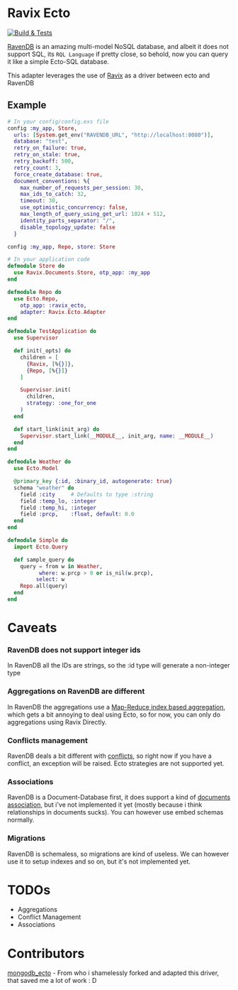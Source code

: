 # Ravix Ecto

[![Build & Tests](https://github.com/YgorCastor/ravix-ecto/actions/workflows/elixir.yml/badge.svg)](https://github.com/YgorCastor/ravix-ecto/actions/workflows/elixir.yml)

[RavenDB](https://ravendb.net/) is an amazing multi-model NoSQL database, and albeit it does not support SQL, its `RQL Language` if pretty close, so behold, now you can query it
like a simple Ecto-SQL database.

This adapter leverages the use of [Ravix](https://github.com/YgorCastor/ravix) as a driver between ecto and RavenDB
## Example

```elixir
# In your config/config.exs file
config :my_app, Store,
  urls: [System.get_env("RAVENDB_URL", "http://localhost:8080")],
  database: "test",
  retry_on_failure: true,
  retry_on_stale: true,
  retry_backoff: 500,
  retry_count: 3,
  force_create_database: true,
  document_conventions: %{
    max_number_of_requests_per_session: 30,
    max_ids_to_catch: 32,
    timeout: 30,
    use_optimistic_concurrency: false,
    max_length_of_query_using_get_url: 1024 + 512,
    identity_parts_separator: "/",
    disable_topology_update: false
  }

config :my_app, Repo, store: Store

# In your application code
defmodule Store do
  use Ravix.Documents.Store, otp_app: :my_app
end

defmodule Repo do
  use Ecto.Repo,
    otp_app: :ravix_ecto,
    adapter: Ravix.Ecto.Adapter
end

defmodule TestApplication do
  use Supervisor

  def init(_opts) do
    children = [
      {Ravix, [%{}]},
      {Repo, [%{}]}
    ]

    Supervisor.init(
      children,
      strategy: :one_for_one
    )
  end

  def start_link(init_arg) do
    Supervisor.start_link(__MODULE__, init_arg, name: __MODULE__)
  end
end

defmodule Weather do
  use Ecto.Model

  @primary_key {:id, :binary_id, autogenerate: true}
  schema "weather" do
    field :city     # Defaults to type :string
    field :temp_lo, :integer
    field :temp_hi, :integer
    field :prcp,    :float, default: 0.0
  end
end

defmodule Simple do
  import Ecto.Query

  def sample_query do
    query = from w in Weather,
          where: w.prcp > 0 or is_nil(w.prcp),
         select: w
    Repo.all(query)
  end
end
```

# Caveats

### RavenDB does not support integer ids

In RavenDB all the IDs are strings, so the :id type will generate a non-integer type

### Aggregations on RavenDB are different

In RavenDB the aggregations use a [Map-Reduce index based aggregation](https://ravendb.net/learn/inside-ravendb-book/reader/4.0/11-mapreduce-and-aggregations-in-ravendb), 
which gets a bit annoying to deal using Ecto, so for now, you can only do aggregations using Ravix Directly. 

### Conflicts management

RavenDB deals a bit different with [conflicts](https://www.google.com/search?q=RavenDB+conflicts&oq=RavenDB+conflicts&aqs=chrome..69i57.2870j0j4&sourceid=chrome&ie=UTF-8), so
right now if you have a conflict, an exception will be raised. Ecto strategies are not supported yet.

### Associations

RavenDB is a Document-Database first, it does support a kind of [documents association](https://ravendb.net/docs/article-page/4.2/java/client-api/how-to/handle-document-relationships), 
but i've not implemented it yet (mostly because i think relationships in documents sucks). You can however use embed schemas normally.

### Migrations

RavenDB is schemaless, so migrations are kind of useless. We can however use it to setup indexes and so on, but it's not implemented yet.

# TODOs

* Aggregations
* Conflict Management
* Associations
# Contributors

[mongodb_ecto](https://github.com/elixir-mongo/mongodb_ecto) - From who i shamelessly forked and adapted this driver, that saved me a lot of work : D
